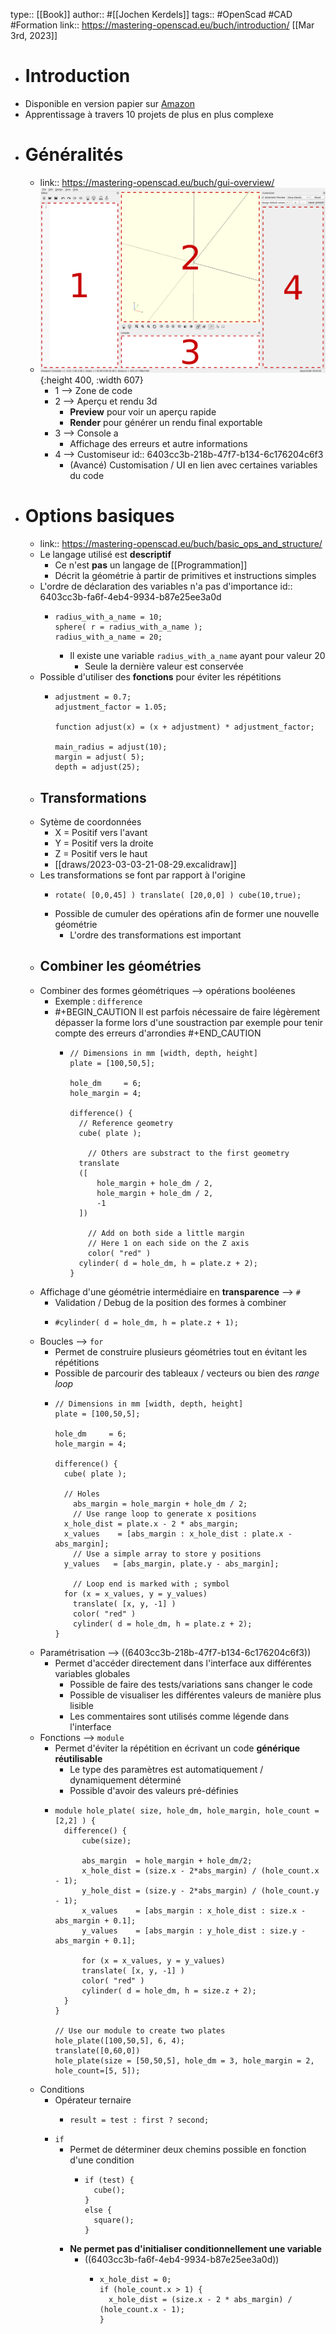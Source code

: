 type:: [[Book]]
author:: #[[Jochen Kerdels]]
tags:: #OpenScad #CAD #Formation 
link:: https://mastering-openscad.eu/buch/introduction/
[[Mar 3rd, 2023]]

- # Introduction
- Disponible en version papier sur [Amazon](https://www.amazon.com/dp/3753458589)
- Apprentissage à travers 10 projets de plus en plus complexe
- # Généralités
	- link:: https://mastering-openscad.eu/buch/gui-overview/
	- ![overviewOpenscad.png](../assets/overviewOpenscad_1677872956181_0.png){:height 400, :width 607}
		- 1 --> Zone de code
		- 2 --> Aperçu et rendu 3d
			- **Preview** pour voir un aperçu rapide
			- **Render** pour générer un rendu final exportable
		- 3 --> Console a
			- Affichage des erreurs et autre informations
		- 4 --> Customiseur
		  id:: 6403cc3b-218b-47f7-b134-6c176204c6f3
			- (Avancé) Customisation / UI en lien avec certaines variables du code
- # Options basiques
	- link:: https://mastering-openscad.eu/buch/basic_ops_and_structure/
	- Le langage utilisé est **descriptif**
		- Ce n'est **pas** un langage de [[Programmation]]
		- Décrit la géométrie à partir de primitives et instructions simples
	- L'ordre de déclaration des variables n'a pas d'importance
	  id:: 6403cc3b-fa6f-4eb4-9934-b87e25ee3a0d
		- ```openscad
		  radius_with_a_name = 10;
		  sphere( r = radius_with_a_name );
		  radius_with_a_name = 20;
		  ```
			- Il existe une variable `radius_with_a_name` ayant pour valeur 20
				- Seule la dernière valeur est conservée
	- Possible d'utiliser des **fonctions** pour éviter les répétitions
		- ```openscad
		  adjustment = 0.7;
		  adjustment_factor = 1.05;
		  
		  function adjust(x) = (x + adjustment) * adjustment_factor;
		  
		  main_radius = adjust(10);
		  margin = adjust( 5);
		  depth = adjust(25);
		  ```
	- ## Transformations
	- Sytème de coordonnées
		- X = Positif vers l'avant
		- Y = Positif vers la droite
		- Z = Positif vers le haut
		- [[draws/2023-03-03-21-08-29.excalidraw]]
	- Les transformations se font par rapport à l'origine
		- ```openscad
		  rotate( [0,0,45] ) translate( [20,0,0] ) cube(10,true);
		  ```
		- Possible de cumuler des opérations afin de former une nouvelle géométrie
			- L'ordre des transformations est important
	- ## Combiner les géométries
	- Combiner des formes géométriques --> opérations booléenes
		- Exemple : `difference`
		- #+BEGIN_CAUTION
		  Il est parfois nécessaire de faire légèrement dépasser la forme lors d'une soustraction par exemple pour tenir compte des erreurs d'arrondies
		  #+END_CAUTION
			- ```openscad
			  // Dimensions in mm [width, depth, height]
			  plate = [100,50,5];
			  
			  hole_dm     = 6;
			  hole_margin = 4;
			  
			  difference() {
			  	// Reference geometry
			  	cube( plate );
			      
			      // Others are substract to the first geometry
			  	translate
			  	([
			  		hole_margin + hole_dm / 2,
			  		hole_margin + hole_dm / 2,
			  		-1
			  	])
			  	
			      // Add on both side a little margin 
			      // Here 1 on each side on the Z axis
			      color( "red" )
			  	cylinder( d = hole_dm, h = plate.z + 2);
			  }
			  ```
	- Affichage d'une géométrie intermédiaire en **transparence** --> `#`
		- Validation / Debug de la position des formes à combiner
		- ```openscad
		  #cylinder( d = hole_dm, h = plate.z + 1);
		  ```
	- Boucles --> `for`
		- Permet de construire plusieurs géométries tout en évitant les répétitions
		- Possible de parcourir des tableaux / vecteurs ou bien des *range loop*
		- ```openscad
		  // Dimensions in mm [width, depth, height]
		  plate = [100,50,5];
		  
		  hole_dm     = 6;
		  hole_margin = 4;
		  
		  difference() {
		  	cube( plate );
		  
		  	// Holes
		      abs_margin = hole_margin + hole_dm / 2;
		      // Use range loop to generate x positions
		  	x_hole_dist = plate.x - 2 * abs_margin;
		  	x_values    = [abs_margin : x_hole_dist : plate.x - abs_margin];
		      // Use a simple array to store y positions
		  	y_values   = [abs_margin, plate.y - abs_margin];
		  	
		      // Loop end is marked with ; symbol
		  	for (x = x_values, y = y_values)
		      translate( [x, y, -1] )
		      color( "red" )
		      cylinder( d = hole_dm, h = plate.z + 2);
		  }
		  ```
	- Paramétrisation --> ((6403cc3b-218b-47f7-b134-6c176204c6f3))
		- Permet d'accéder directement dans l'interface aux différentes variables globales
			- Possible de faire des tests/variations sans changer le code
			- Possible de visualiser les différentes valeurs de manière plus lisible
			- Les commentaires sont utilisés comme légende dans l'interface
	- Fonctions --> `module`
		- Permet d'éviter la répétition en écrivant un code **générique réutilisable**
			- Le type des paramètres est automatiquement / dynamiquement déterminé
			- Possible d'avoir des valeurs pré-définies
		- ```openscad
		  module hole_plate( size, hole_dm, hole_margin, hole_count = [2,2] ) {
		  	difference() {
		  		cube(size);
		  
		  		abs_margin  = hole_margin + hole_dm/2;
		  		x_hole_dist = (size.x - 2*abs_margin) / (hole_count.x - 1);
		  		y_hole_dist = (size.y - 2*abs_margin) / (hole_count.y - 1);
		  		x_values    = [abs_margin : x_hole_dist : size.x - abs_margin + 0.1];
		  		y_values    = [abs_margin : y_hole_dist : size.y - abs_margin + 0.1];
		  
		  		for (x = x_values, y = y_values)
		  	    translate( [x, y, -1] )
		  	    color( "red" )
		  	    cylinder( d = hole_dm, h = size.z + 2);
		  	}
		  }
		  
		  // Use our module to create two plates
		  hole_plate([100,50,5], 6, 4);
		  translate([0,60,0])
		  hole_plate(size = [50,50,5], hole_dm = 3, hole_margin = 2, hole_count=[5, 5]);
		  ```
	- Conditions
		- Opérateur ternaire
			- ```openscad
			  result = test : first ? second;
			  ```
		- `if`
			- Permet de déterminer deux chemins possible en fonction d'une condition
				- ```openscad
				  if (test) {	
				  	cube();
				  }
				  else {
				  	square();
				  }
				  ```
			- **Ne permet pas d'initialiser conditionnellement une variable**
				- ((6403cc3b-fa6f-4eb4-9934-b87e25ee3a0d))
					- ```openscad
					  x_hole_dist = 0;
					  if (hole_count.x > 1) {
					  	x_hole_dist = (size.x - 2 * abs_margin) / (hole_count.x - 1);
					  }
					  ```